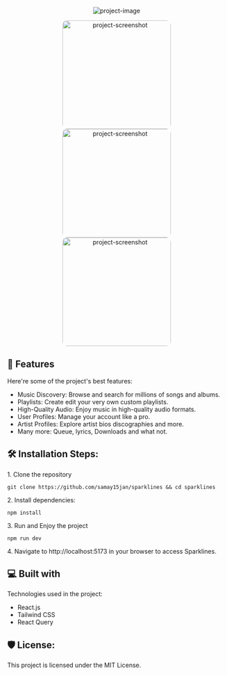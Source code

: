 <p align="center"><img src="https://socialify.git.ci/samay15jan/sparklines/image?description=1&amp;font=Rokkitt&amp;forks=1&amp;issues=1&amp;logo=https%3A%2F%2Fres.cloudinary.com%2Fsparklines%2Fimage%2Fupload%2Fc_fill%2Ch_500%2Cw_500%2Ftdliiyx6ibcsnnsijgmj%3F_a%3DBAMHUyXw0&amp;name=1&amp;owner=1&amp;pattern=Charlie%20Brown&amp;pulls=1&amp;stargazers=1&amp;theme=Auto" alt="project-image"></p>

<p align="center">
  <img src="https://res.cloudinary.com/sparklines/image/upload/mpf8cdmodwndfimt8ev7?_a=BAMHUyXw0" 
       style="display: inline-block; margin: 0 2px; border-radius: 10px;" 
       alt="project-screenshot" 
       width="250">
  <img src="https://res.cloudinary.com/sparklines/image/upload/fu3c76waegt41shqeb1y?_a=BAMHUyXw0" 
       style="display: inline-block; margin: 0 2px; border-radius: 10px;" 
       alt="project-screenshot" 
       width="250">
  <img src="https://res.cloudinary.com/sparklines/image/upload/xyysqd0uw6cu08zz2zhk?_a=BAMHUyXw0" 
       style="display: inline-block; margin: 0 2px; border-radius: 10px;" 
       alt="project-screenshot" 
       width="250">
</p>
  
<h2>🧐 Features</h2>

Here're some of the project's best features:

- Music Discovery: Browse and search for millions of songs and albums.
- Playlists: Create edit your very own custom playlists.
- High-Quality Audio: Enjoy music in high-quality audio formats.
- User Profiles: Manage your account like a pro.
- Artist Profiles: Explore artist bios discographies and more.
- Many more: Queue, lyrics, Downloads and what not.

<h2>🛠️ Installation Steps:</h2>

<p>1. Clone the repository</p>

```
git clone https://github.com/samay15jan/sparklines && cd sparklines
```

<p>2. Install dependencies:</p>

```
npm install
```

<p>3. Run and Enjoy the project</p>

```
npm run dev
```

<p>4. Navigate to http://localhost:5173 in your browser to access Sparklines.</p>
  
  
<h2>💻 Built with</h2>

Technologies used in the project:

- React.js
- Tailwind CSS
- React Query

<h2>🛡️ License:</h2>

This project is licensed under the MIT License.
